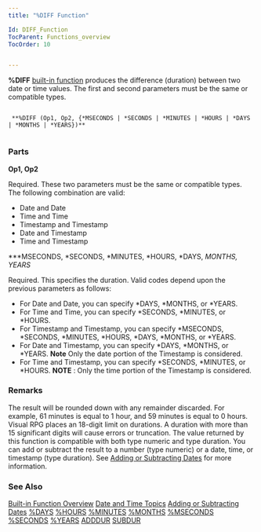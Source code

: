 ```yaml
---
title: "%DIFF Function"

Id: DIFF_Function
TocParent: Functions_overview
TocOrder: 10


---
```


<span style="FONT-WEIGHT: bold">%DIFF</span> [built-in function](Functions_overview.html) produces the difference (duration) between two date or time values. The first and second parameters must be the same or compatible types. 

```

 **%DIFF (Op1, Op2, {*MSECONDS | *SECONDS | *MINUTES | *HOURS | *DAYS | *MONTHS | *YEARS})** 
        
```

### Parts

**Op1, Op2** 

Required. These two parameters must be the same or compatible types. The following combination are valid: 

- Date and Date
- Time and Time
- Timestamp and Timestamp
- Date and Timestamp
- Time and Timestamp


***MSECONDS, *SECONDS, *MINUTES, *HOURS, *DAYS, *MONTHS, *YEARS** 

Required. This specifies the duration. Valid codes depend upon the previous parameters as follows: 

- For Date and Date, you can specify *DAYS,
                        *MONTHS, or *YEARS.
- For Time and Time, you can specify *SECONDS, *MINUTES,
                        or *HOURS.
- For Timestamp and Timestamp, you can
                        specify *MSECONDS, *SECONDS, *MINUTES, *HOURS, *DAYS, *MONTHS,
                        or *YEARS.
- For Date and Timestamp, you can specify *DAYS, *MONTHS, or
                        *YEARS. **Note** 
                        Only the date portion of the Timestamp is considered.
- For Time and Timestamp,  you can specify *SECONDS, *MINUTES, or
                        *HOURS. **NOTE** : Only the time portion of the Timestamp is
                        considered.


### Remarks
The result will be rounded down with any remainder discarded. For example, 61 minutes is equal to 1 hour, and 59 minutes is equal to 0 hours. Visual RPG places an 18-digit limit on durations. A duration with more than 15 significant digits will cause errors or truncation. The value returned by this function is compatible with both type numeric and type duration. You can add or subtract the result to a number (type numeric) or a date, time, or timestamp (type duration). See [Adding or Subtracting Dates](Adding_or_Subtracting_Dates.html) for more information. 

### See Also
[Built-in Function Overview](Functions_overview.html)
[Date and Time Topics](aerLrfDateandTimeMain.html)
[Adding or Subtracting Dates](Adding_or_Subtracting_Dates.html)
[%DAYS](DAYS_Function.html)
[%HOURS](HOURS_Function.html)
[%MINUTES](MINUTES_Function.html)
[%MONTHS](MONTHS_Function.html)
[%MSECONDS](MSECONDS_Function.html)
[%SECONDS](SECONDS_Function.html)
[%YEARS](YEARS_Function.html)
[ADDDUR](ADDDUR.html)
[SUBDUR](SUBDUR.html) 
